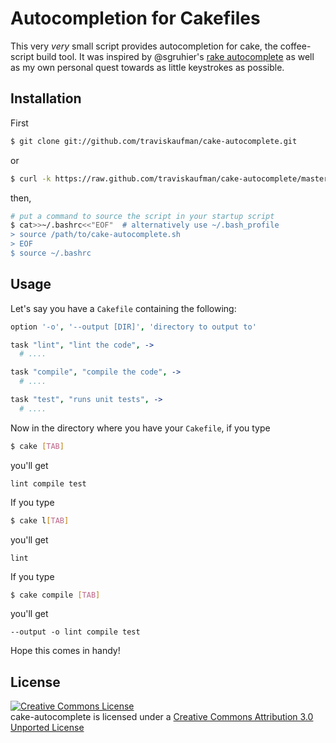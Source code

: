 Autocompletion for Cakefiles
============================
This very <i>very</i> small script provides autocompletion for cake, the
coffee-script build tool. It was inspired by @sgruhier's [rake
autocomplete](https://github.com/sgruhier/rake_cap_bash_autocomplete) as well
as my own personal quest towards as little keystrokes as possible.

Installation
------------
First
```sh
$ git clone git://github.com/traviskaufman/cake-autocomplete.git
```
or
```sh
$ curl -k https://raw.github.com/traviskaufman/cake-autocomplete/master/cake-autocomplete.sh > cake-autocomplete.sh
```
then,
```sh
# put a command to source the script in your startup script
$ cat>>~/.bashrc<<"EOF"  # alternatively use ~/.bash_profile
> source /path/to/cake-autocomplete.sh
> EOF
$ source ~/.bashrc
```

Usage
-----
Let's say you have a `Cakefile` containing the following:
```CoffeeScript
option '-o', '--output [DIR]', 'directory to output to'

task "lint", "lint the code", ->
  # ....

task "compile", "compile the code", ->
  # ....

task "test", "runs unit tests", ->
  # ....
```

Now in the directory where you have your `Cakefile`, if you type
```sh
$ cake [TAB]
```
you'll get
``` 
lint compile test
```

If you type
```sh
$ cake l[TAB]
```
you'll get
```
lint
```
If you type
```sh
$ cake compile [TAB]
```
you'll get
```
--output -o lint compile test
```
Hope this comes in handy!

License
-------
<a rel="license"
href="http://creativecommons.org/licenses/by/3.0/deed.en_US"><img alt="Creative
Commons License" style="border-width:0"
src="http://i.creativecommons.org/l/by/3.0/88x31.png" /></a><br /><span
xmlns:dct="http://purl.org/dc/terms/" href="http://purl.org/dc/dcmitype/Text"
property="dct:title" rel="dct:type">cake-autocomplete</span> is licensed under
a <a rel="license"
href="http://creativecommons.org/licenses/by/3.0/deed.en_US">Creative Commons
Attribution 3.0 Unported License</a>
